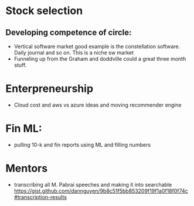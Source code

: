# Stock selection

## Developing competence of circle:

* Vertical software market good example is the constellation software. Daily journal and so on. This is a niche sw market
* Funneling up from the Graham and doddville could a great three month stuff. 

# Enterpreneurship

* Cloud cost and aws vs azure ideas and moving recommender engine


# Fin ML:

* pulling 10-k and fin reports using ML and filling numbers


# Mentors

* transcribing all M. Pabrai speeches and making it into searchable 
https://gist.github.com/dannguyen/9b8c51f5bb853209f19f1a0f18f0f74c#transcription-results
